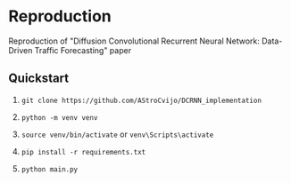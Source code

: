 # Reproduction
Reproduction of "Diffusion Convolutional Recurrent Neural Network: Data-Driven Traffic Forecasting" paper

## Quickstart
1. `git clone https://github.com/AStroCvijo/DCRNN_implementation`

2. `python -m venv venv`

3. `source venv/bin/activate` or `venv\Scripts\activate`

4. `pip install -r requirements.txt`

5. `python main.py`
